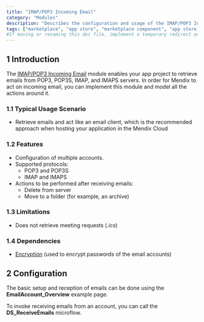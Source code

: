 ```yaml
---
title: "IMAP/POP3 Incoming Email"
category: "Modules"
description: "Describes the configuration and usage of the IMAP/POP3 Incoming Email module, which is available in the Mendix Marketplace."
tags: ["marketplace", "app store", "marketplace component", "app store component", "imap", "pop3", "incoming email", "encryption", "platform support"]
#If moving or renaming this doc file, implement a temporary redirect and let the respective team know they should update the URL in the product. See Mapping to Products for more details.
---
```


## 1 Introduction

The [IMAP/POP3 Incoming Email](https://appstore.home.mendix.com/link/app/1042/) module enables your app project to retrieve emails from POP3, POP3S, IMAP, and IMAPS servers. In order for Mendix to act on incoming email, you can implement this module and model all the actions around it.

### 1.1 Typical Usage Scenario

* Retrieve emails and act like an email client, which is the recommended approach when hosting your application in the Mendix Cloud

### 1.2 Features

* Configuration of multiple accounts.
* Supported protocols:
	* POP3 and POP3S
	* IMAP and IMAPS
* Actions to be performed after receiving emails:
	* Delete from server
	* Move to a folder (for example, an archive)

### 1.3 Limitations

* Does not retrieve meeting requests (*.ics*)

### 1.4 Dependencies

* [Encryption](encryption) (used to encrypt passwords of the email accounts)

## 2 Configuration

The basic setup and reception of emails can be done using the **EmailAccount_Overview** example page.

To invoke receiving emails from an account, you can call the **DS_ReceiveEmails** microflow.